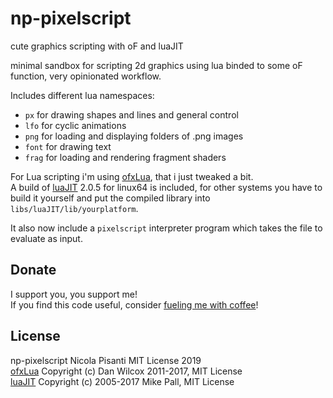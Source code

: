 np-pixelscript
=====================================
cute graphics scripting with oF and luaJIT

minimal sandbox for scripting 2d graphics using lua binded to some oF function, very opinionated workflow. 

Includes different lua namespaces:

- `px` for drawing shapes and lines and general control 
- `lfo` for cyclic animations 
- `png` for loading and displaying folders of .png images 
- `font` for drawing text
- `frag` for loading and rendering fragment shaders

For Lua scripting i'm using [ofxLua](https://github.com/danomatika/ofxLua), that i just tweaked a bit.    
A build of [luaJIT](http://luajit.org/) 2.0.5 for linux64 is included, for other systems you have to build it yourself and put the compiled library into `libs/luaJIT/lib/yourplatform`.

It also now include a `pixelscript` interpreter program which takes the file to evaluate as input.

Donate
------------ 
I support you, you support me!    
If you find this code useful, consider [fueling me with coffee](https://ko-fi.com/npisanti)!

License
------------
np-pixelscript Nicola Pisanti MIT License 2019   
[ofxLua](https://github.com/danomatika/ofxLua) Copyright (c) Dan Wilcox 2011-2017, MIT License   
[luaJIT](http://luajit.org/) Copyright (c) 2005-2017 Mike Pall, MIT License
